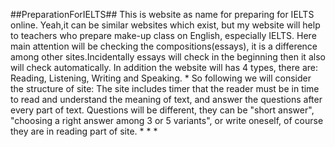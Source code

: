 ##PreparationForIELTS##
This is website as name for preparing for IELTS online. Yeah,it can be similar websites which exist, but my website will
help to teachers who prepare make-up class on English, especially IELTS. Here main attention will be checking the compositions(essays),
it is a difference among other sites.Incidentally essays will check in the beginning then it also will check automatically.
In addition the website will has 4 types, there are: Reading, Listening, Writing and Speaking.
  *
  So following we will consider the structure of site:
  The site includes timer that the reader must be in time to read and understand the meaning of text, and answer the questions
   after every part of text. Questions will be different, they can be "short answer", "choosing a right answer among 3 or 5 variants",
   or write oneself, of course they are in reading part of site.
  *
  *
  *
